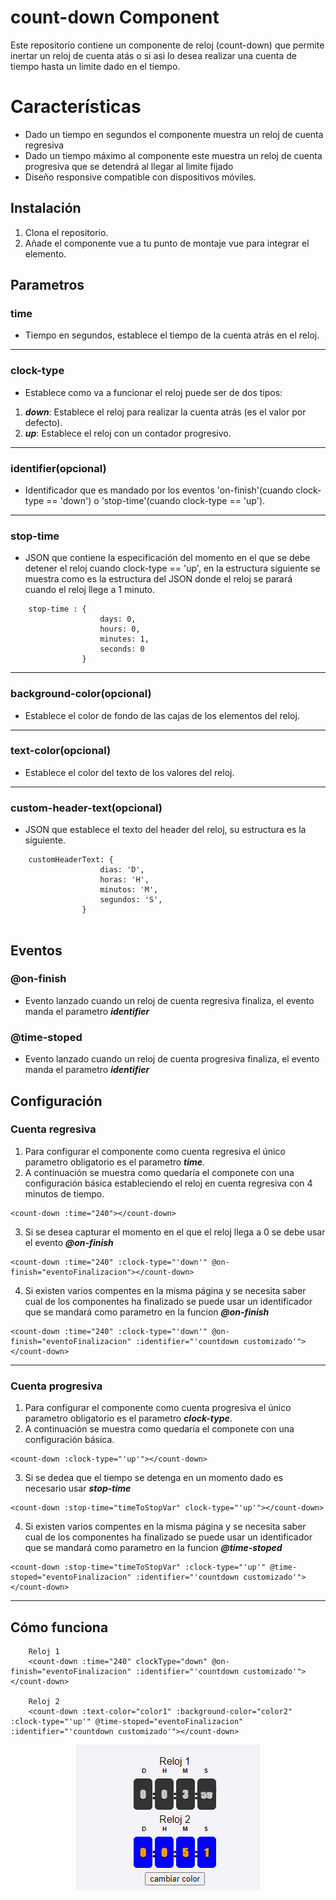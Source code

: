# count-down Component

Este repositorio contiene un componente de reloj (count-down) que permite inertar un reloj de cuenta atás o si asi lo desea realizar una cuenta de tiempo hasta un limite dado en el tiempo.

# Características

- Dado un tiempo en segundos el componente muestra un reloj de cuenta regresiva 
- Dado un tiempo máximo al componente este muestra un reloj de cuenta progresiva que se detendrá al llegar al limite fijado
- Diseño responsive compatible con dispositivos móviles.

## Instalación

1. Clona el repositorio.
2. Añade el componente vue a tu punto de montaje vue para integrar el elemento.

## Parametros

### time

- Tiempo en segundos, establece el tiempo de la cuenta atrás en el reloj.
---

### clock-type

- Establece como va a funcionar el reloj puede ser de dos tipos:
 1. ***down***: Establece el reloj para realizar la cuenta atrás (es el valor por defecto).
 2. ***up***: Establece el reloj con un contador progresivo.

---

### identifier(opcional)

- Identificador que es mandado por los eventos 'on-finish'(cuando clock-type == 'down') o 'stop-time'(cuando clock-type == 'up').

---
### stop-time

- JSON que contiene la especificación del momento en el que se debe detener el reloj cuando clock-type == 'up', en la estructura siguiente 
  se muestra como es la estructura del JSON donde el reloj se parará cuando el reloj llege a 1 minuto.

```
    stop-time : {
                    days: 0,
                    hours: 0,
                    minutes: 1,
                    seconds: 0
                }
```

---
### background-color(opcional)

- Establece el color de fondo de las cajas de los elementos del reloj.

---
### text-color(opcional)

- Establece el color del texto de los valores del reloj.

---
### custom-header-text(opcional)

- JSON que establece el texto del header del reloj, su estructura es la siguiente.

```
    customHeaderText: {
                    dias: 'D',
                    horas: 'H',
                    minutos: 'M',
                    segundos: 'S',
                }
            
```

## Eventos

### @on-finish

- Evento lanzado cuando un reloj de cuenta regresiva finaliza, el evento manda el parametro ***identifier***

### @time-stoped

- Evento lanzado cuando un reloj de cuenta progresiva finaliza, el evento manda el parametro ***identifier***

## Configuración

### Cuenta regresiva

1. Para configurar el componente como cuenta regresiva el único parametro obligatorio es el parametro ***time***.
2. A continuación se muestra como quedaría el componete con una configuración básica estableciendo el reloj en cuenta regresiva con 4 minutos de tiempo.

```
<count-down :time="240"></count-down>
```
3. Si se desea capturar el momento en el que el reloj llega a 0 se debe usar el evento ***@on-finish***

```
<count-down :time="240" :clock-type="'down'" @on-finish="eventoFinalizacion"></count-down>
```
4. Si existen varios compentes en la misma página y se necesita saber cual de los componentes ha finalizado se puede usar un identificador que se mandará como parametro en la funcion ***@on-finish***

```
<count-down :time="240" :clock-type="'down'" @on-finish="eventoFinalizacion" :identifier="'countdown customizado'"></count-down>
```
---

### Cuenta progresiva

1. Para configurar el componente como cuenta progresiva el único parametro obligatorio es el parametro ***clock-type***.
2. A continuación se muestra como quedaría el componete con una configuración básica.

```
<count-down :clock-type="'up'"></count-down>
```

3. Si se dedea que el tiempo se detenga en un momento dado es necesario usar ***stop-time***

```
<count-down :stop-time="timeToStopVar" clock-type="'up'"></count-down>
```

4. Si existen varios compentes en la misma página y se necesita saber cual de los componentes ha finalizado se puede usar un identificador que se mandará como parametro en la funcion ***@time-stoped***

```
<count-down :stop-time="timeToStopVar" :clock-type="'up'" @time-stoped="eventoFinalizacion" :identifier="'countdown customizado'"></count-down>
```
---

## Cómo funciona

```
    Reloj 1
    <count-down :time="240" clockType="down" @on-finish="eventoFinalizacion" :identifier="'countdown customizado'"></count-down>

    Reloj 2
    <count-down :text-color="color1" :background-color="color2"  :clock-type="'up'" @time-stoped="eventoFinalizacion" :identifier="'countdown customizado'"></count-down>
```

<p align="center">
   <img src="./imagenes/reloj.gif" alt="Interfaz principal">
</p>



